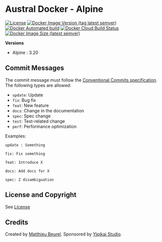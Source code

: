 # Austral Docker - Alpine

[![License](https://img.shields.io/github/license/austral-project/docker-alpine)](https://img.shields.io/github/license/austral-project/docker-alpine)
[![Docker Image Version (tag latest semver)](https://img.shields.io/docker/v/australproject/alpine/3.20)](https://img.shields.io/docker/v/australproject/alpine/3.20)
[![Docker Automated build](https://img.shields.io/docker/automated/australproject/alpine)](https://img.shields.io/docker/automated/australproject/alpine)
[![Docker Cloud Build Status](https://img.shields.io/docker/cloud/build/australproject/alpine)](https://img.shields.io/docker/cloud/build/australproject/alpine)
[![Docker Image Size (latest semver)](https://img.shields.io/docker/image-size/australproject/alpine)](https://img.shields.io/docker/image-size/australproject/alpine)

__Versions__
* Alpine : 3.20

## Commit Messages
The commit message must follow the [Conventional Commits specification](https://www.conventionalcommits.org/).
The following types are allowed:

* `update`: Update
* `fix`: Bug fix
* `feat`: New feature
* `docs`: Change in the documentation
* `spec`: Spec change
* `test`: Test-related change
* `perf`: Performance optimization

Examples:

    update : Something

    fix: Fix something

    feat: Introduce X

    docs: Add docs for X

    spec: Z disambiguation

## License and Copyright
See [License](https://austral.dev/en/license)

## Credits
Created by [Matthieu Beurel](https://www.mbeurel.com). Sponsored by [Yipikai Studio](https://yipikai.studio).